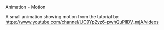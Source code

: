 Animation - Motion

A small animation showing motion from the tutorial by: https://www.youtube.com/channel/UC9Yp2yz6-pwhQuPlIDV_mjA/videos

